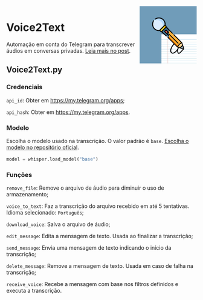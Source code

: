 <img align="right" alt="Voice2Text Logo" width="30%" height="auto" src="https://github.com/GabrielRF/Voice2Text/blob/master/voice2text.jpg?raw=true">

# Voice2Text

Automação em conta do Telegram para transcrever áudios em conversas privadas. [Leia mais no post](https://blog.gabrf.com/posts/WhisperPyrogram/).

## Voice2Text.py

### Credenciais

`api_id`: Obter em https://my.telegram.org/apps;

`api_hash`: Obter em https://my.telegram.org/apps.

### Modelo

Escolha o modelo usado na transcrição. O valor padrão é `base`. [Escolha o modelo no repositório oficial](https://github.com/openai/whisper#available-models-and-languages).

```python
model = whisper.load_model("base")
```

### Funções

`remove_file`: Remove o arquivo de áudio para diminuir o uso de armazenamento;

`voice_to_text`: Faz a transcrição do arquivo recebido em até 5 tentativas. Idioma selecionado: `Português`;

`download_voice`: Salva o arquivo de áudio;

`edit_message`: Edita a mensagem de texto. Usada ao finalizar a transcrição;

`send_message`: Envia uma mensagem de texto indicando o início da transcrição;

`delete_message`: Remove a mensagem de texto. Usada em caso de falha na transcrição;

`receive_voice`: Recebe a mensagem com base nos filtros definidos e executa a transcrição.
